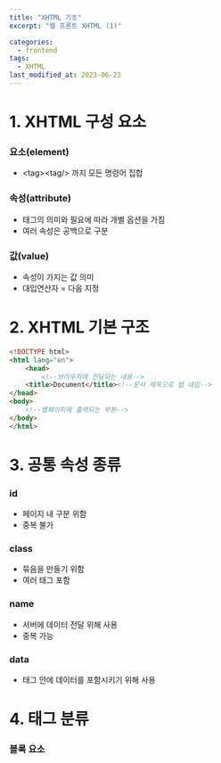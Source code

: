```yaml
---
title: "XHTML 기초"
excerpt: "웹 프론트 XHTML (1)"

categories:
  - frontend
tags:
  - XHTML
last_modified_at: 2023-06-23
---   
```


# **1. XHTML 구성 요소** #
### 요소(element)
* \<tag\>\<tag/\> 까지 모든 명령어 집합

### 속성(attribute)
* 태그의 의미와 필요에 따라 개별 옵션을 가짐
* 여러 속성은 공백으로 구분

### 값(value)
* 속성이 가지는 값 의미
* 대입연산자 = 다음 지정   

# **2. XHTML 기본 구조** #
```html
<!DOCTYPE html>
<html lang="en">
    <head>
        <!--브라우저에 전달되는 내용-->
    <title>Document</title><!--문서 제목으로 탭 네임-->
</head>
<body>
    <!--웹페이지에 출력되는 부분-->
</body>
</html>
```   
# **3. 공통 속성 종류** #
### id
* 페이지 내 구분 위함
* 중복 불가

### class
* 묶음을 만들기 위함
* 여러 태그 포함

### name
* 서버에 데이터 전달 위해 사용
* 중복 가능

### data
* 태그 안에 데이터를 포함시키기 위해 사용   

# **4. 태그 분류** #
### 블록 요소
